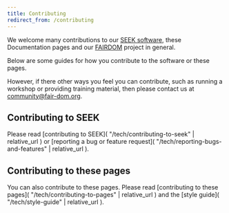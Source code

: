 ```yaml
---
title: Contributing
redirect_from: /contributing
---
```


<i class="fa-solid fa-truck-fast fa-5x"></i>


We welcome many contributions to our [SEEK software](https://seek4science.org), these Documentation pages and our [FAIRDOM](https://fair-dom.org) project in general.

Below are some guides for how you contribute to the software or these pages.

However, if there other ways you feel you can contribute, such as running a workshop or providing training material, then please contact us at <community@fair-dom.org>.

## Contributing to SEEK

Please read [contributing to SEEK]( "/tech/contributing-to-seek" | relative_url ) or [reporting a bug or feature request]( "/tech/reporting-bugs-and-features" | relative_url ).


## Contributing to these pages

You can also contribute to these pages.
Please read [contributing to these pages]( "/tech/contributing-to-pages" | relative_url ) and the [style guide]( "/tech/style-guide" | relative_url ).
